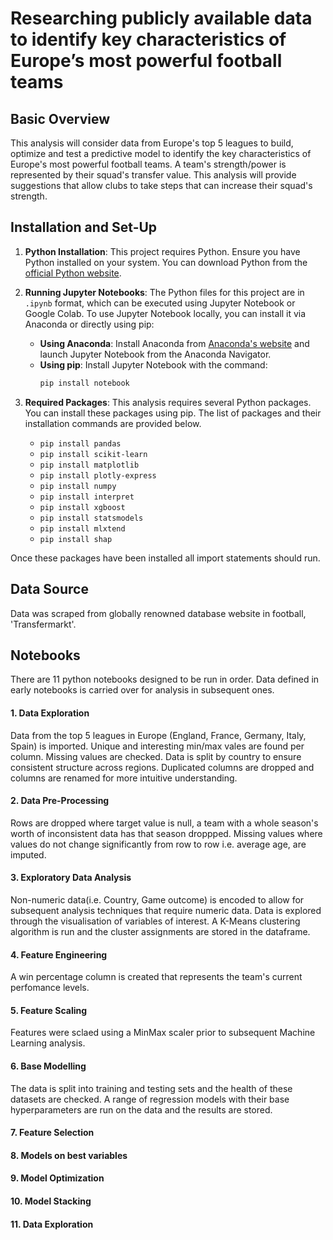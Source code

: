 # Researching publicly available data to identify key characteristics of Europe’s most powerful football teams

## Basic Overview

This analysis will consider data from Europe's top 5 leagues to build, optimize and test a predictive model to identify the key characteristics of Europe's most powerful football teams. A team's strength/power is represented by their squad's transfer value. This analysis will provide suggestions that allow clubs to take steps that can increase their squad's strength.


## Installation and Set-Up

1. **Python Installation**: This project requires Python. Ensure you have Python installed on your system. You can download Python from the [official Python website](https://www.python.org/downloads/).

2. **Running Jupyter Notebooks**: The Python files for this project are in `.ipynb` format, which can be executed using Jupyter Notebook or Google Colab. To use Jupyter Notebook locally, you can install it via Anaconda or directly using pip:
   - **Using Anaconda**: Install Anaconda from [Anaconda's website](https://www.anaconda.com/products/distribution) and launch Jupyter Notebook from the Anaconda Navigator.
   - **Using pip**: Install Jupyter Notebook with the command:
     ```bash
     pip install notebook
     ```
     
3. **Required Packages**: This analysis requires several Python packages. You can install these packages using pip. The list of packages and their installation commands are provided below.

   - `pip install pandas`
   - `pip install scikit-learn`
   - `pip install matplotlib`
   - `pip install plotly-express`
   - `pip install numpy`
   - `pip install interpret`
   - `pip install xgboost`
   - `pip install statsmodels`
   - `pip install mlxtend`
   - `pip install shap`
      
Once these packages have been installed all import statements should run.

## Data Source

Data was scraped from globally renowned database website in football, 'Transfermarkt'.

## Notebooks

There are 11 python notebooks designed to be run in order. Data defined in early notebooks is carried over for analysis in subsequent ones. 

#### 1. Data Exploration 
Data from the top 5 leagues in Europe (England, France, Germany, Italy, Spain) is imported. Unique and interesting min/max vales are found per column. Missing values are checked. 
Data is split by country to ensure consistent structure across regions.
Duplicated columns are dropped and columns are renamed for more intuitive understanding. 
#### 2. Data Pre-Processing
Rows are dropped where target value is null, a team with a whole season's worth of inconsistent data has that season droppped. 
Missing values where values do not change significantly from row to row i.e. average age, are imputed. 
#### 3. Exploratory Data Analysis 
Non-numeric data(i.e. Country, Game outcome) is encoded to allow for subsequent analysis techniques that require numeric data. 
Data is explored through the visualisation of variables of interest. 
A K-Means clustering algorithm is run and the cluster assignments are stored in the dataframe. 
#### 4. Feature Engineering
A win percentage column is created that represents the team's current perfomance levels. 
#### 5. Feature Scaling
Features were sclaed using a MinMax scaler prior to subsequent Machine Learning analysis. 
#### 6. Base Modelling
The data is split into training and testing sets and the health of these datasets are checked. 
A range of regression models with their base hyperparameters are run on the data and the results are stored.
#### 7. Feature Selection 

#### 8. Models on best variables

#### 9. Model Optimization 

#### 10. Model Stacking 

#### 11. Data Exploration 



